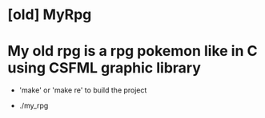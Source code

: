 # [old] MyRpg

# My old rpg is a rpg pokemon like in C using CSFML graphic library

- 'make' or 'make re' to build the project

- ./my_rpg
